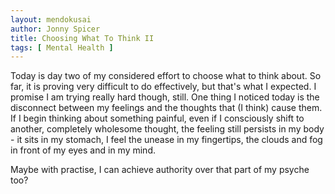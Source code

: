```yaml
---
layout: mendokusai
author: Jonny Spicer
title: Choosing What To Think II
tags: [ Mental Health ]
---
```

Today is day two of my considered effort to choose what to think about. So far, it is proving very difficult to do effectively, but that's what I expected. I promise I am
trying really hard though, still. One thing I noticed today is the disconnect between my feelings and the thoughts that (I think) cause them. If I begin thinking about something
painful, even if I consciously shift to another, completely wholesome thought, the feeling still persists in my body - it sits in my stomach, I feel the unease in my fingertips, the
clouds and fog in front of my eyes and in my mind.

Maybe with practise, I can achieve authority over that part of my psyche too?
